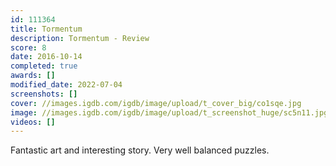 ```yaml
---
id: 111364
title: Tormentum
description: Tormentum - Review
score: 8
date: 2016-10-14
completed: true
awards: []
modified_date: 2022-07-04
screenshots: []
cover: //images.igdb.com/igdb/image/upload/t_cover_big/co1sqe.jpg
image: //images.igdb.com/igdb/image/upload/t_screenshot_huge/sc5n11.jpg
videos: []
---
```

Fantastic art and interesting story. Very well balanced puzzles.